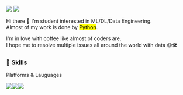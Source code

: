 
<a href = "https://streetlamplee.github.io/" target="_blank"><img src = "https://img.shields.io/badge/BLOG-000000?style=flat-square&logo=GitHub&logoColor=FFFFFF"/></a>
<a href = "mailto: jinintg@gmail.com" target="_blank"><img src = "https://img.shields.io/badge/jinintg@gmail.com-FF6347?style=flat-square&logo=Gmail&logoColor=FFFFFF"/></a>

Hi there 👋 I'm student interested in ML/DL/Data Engineering.<br>
Almost of my work is done by <mark>Python</mark>.

I'm in love with coffee like almost of coders are.<br>
I hope me to resolve multiple issues all around the world with data 😃🛠

### 💪 Skills

Platforms & Lauguages

<img src = "https://img.shields.io/badge/Python-4683b4?style=flat-square&logo=Python&logoColor=FFFFFF"/><img src = "https://img.shields.io/badge/scikit_learn-FF4500?style=flat-square&logo=scikit-learn&logoColor=FFFFFF"/><img src = "https://img.shields.io/badge/PyTorch-FF0000?style=flat-square&logo=PyTorch&logoColor=FFFFFF"/>




<!--
**streetlamplee/streetlamplee** is a ✨ _special_ ✨ repository because its `README.md` (this file) appears on your GitHub profile.

Here are some ideas to get you started:

- 🔭 I’m currently working on ...
- 🌱 I’m currently learning ...
- 👯 I’m looking to collaborate on ...
- 🤔 I’m looking for help with ...
- 💬 Ask me about ...
- 📫 How to reach me: ...
- 😄 Pronouns: ...
- ⚡ Fun fact: ...
-->
